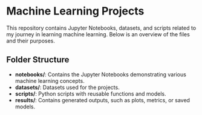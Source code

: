 # Machine Learning Projects

This repository contains Jupyter Notebooks, datasets, and scripts related to my journey in learning machine learning. Below is an overview of the files and their purposes.

## Folder Structure

- **notebooks/**: Contains the Jupyter Notebooks demonstrating various machine learning concepts.
- **datasets/**: Datasets used for the projects.
- **scripts/**: Python scripts with reusable functions and models.
- **results/**: Contains generated outputs, such as plots, metrics, or saved models.





